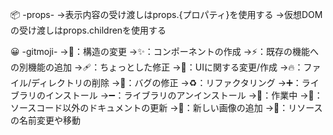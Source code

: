 📦 -props-
->表示内容の受け渡しはprops.{プロパティ}を使用する
->仮想DOMの受け渡しはprops.childrenを使用する

😀 -gitmoji-
->🎨：構造の変更
->✨：コンポーネントの作成
->⚡️：既存の機能への別機能の追加
->🩹：ちょっとした修正
->💄：UIに関する変更/作成
->🔥：ファイル/ディレクトリの削除
->🐛：バグの修正
->♻️：リファクタリング
->➕：ライブラリのインストール
->➖：ライブラリのアンインストール
->🚧：作業中
->📝：ソースコード以外のドキュメントの更新
->📸：新しい画像の追加
->🚚：リソースの名前変更や移動




<!-- This is a [Next.js](https://nextjs.org/) project bootstrapped with [`create-next-app`](https://github.com/vercel/next.js/tree/canary/packages/create-next-app).

## Getting Started

First, run the development server:

```bash
npm run dev
# or
yarn dev
```

Open [http://localhost:3000](http://localhost:3000) with your browser to see the result.

You can start editing the page by modifying `pages/index.js`. The page auto-updates as you edit the file.

[API routes](https://nextjs.org/docs/api-routes/introduction) can be accessed on [http://localhost:3000/api/hello](http://localhost:3000/api/hello). This endpoint can be edited in `pages/api/hello.js`.

The `pages/api` directory is mapped to `/api/*`. Files in this directory are treated as [API routes](https://nextjs.org/docs/api-routes/introduction) instead of React pages.

## Learn More

To learn more about Next.js, take a look at the following resources:

- [Next.js Documentation](https://nextjs.org/docs) - learn about Next.js features and API.
- [Learn Next.js](https://nextjs.org/learn) - an interactive Next.js tutorial.

You can check out [the Next.js GitHub repository](https://github.com/vercel/next.js/) - your feedback and contributions are welcome!

## Deploy on Vercel

The easiest way to deploy your Next.js app is to use the [Vercel Platform](https://vercel.com/new?utm_medium=default-template&filter=next.js&utm_source=create-next-app&utm_campaign=create-next-app-readme) from the creators of Next.js.

Check out our [Next.js deployment documentation](https://nextjs.org/docs/deployment) for more details. -->
